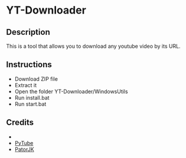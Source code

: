 # YT-Downloader

## Description
This is a tool that allows you to download any youtube video by its URL.

## Instructions
- Download ZIP file
- Extract it
- Open the folder YT-Downloader/WindowsUtils
- Run install.bat
- Run start.bat

## Credits
- 
- [PyTube](https://pytube.io/en/latest/)
- [PatorJK](https://patorjk.com/software/taag/)

